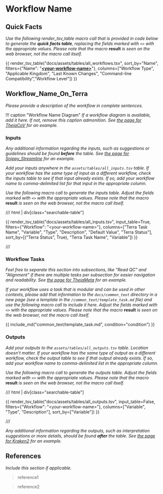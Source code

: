 # Workflow Name

## Quick Facts

_Use the following render_tsv_table macro call that is provided in code below to generate the **quick facts table**, replacing the fields marked with `<>` with the appropriate values. Please note that the macro_ **result** _is seen on the web browser, not the macro call itself._

{{ render_tsv_table("docs/assets/tables/all_workflows.tsv", sort_by="Name", filters={"Name": "[**<your-workflow-name\>**](../workflows/<your-workflow-type>/<your-workflow-name>.md)"}, columns=["Workflow Type", "Applicable Kingdom", "Last Known Changes", "Command-line Compatibility","Workflow Level"]) }}

## Workflow_Name_On_Terra

_Please provide a description of the workflow in complete sentences._

!!! caption "Workflow Name Diagram"
    _If a workflow diagram is available, add it here. If not, remove this caption admonition. See [the page for TheiaCoV](../workflows/genomic_characterization/theiacov.md#theiacov-workflow-series) for an example._

### Inputs

_Any additional information regarding the inputs, such as suggestions or guidelines should be found **before** the table. See [the page for Snippy_Streamline](../workflows/phylogenetic_construction/snippy_streamline.md#inputs) for an example._

_Add your inputs anywhere in the `assets/tables/all_inputs.tsv` table. If your workflow has the same type of input as a different workflow, check the inputs table to see if that input already exists. If so, add your workflow name to comma-delimited list for that input in the appropriate column._

_Use the following macro call to generate the inputs table. Adjust the fields marked with `<>` with the appropriate values.  Please note that the macro_ **result** _is seen on the web browser, not the macro call itself._

/// html | div[class="searchable-table"]

{{ render_tsv_table("docs/assets/tables/all_inputs.tsv", input_table=True, filters={"Workflow": "<your-workflow-name\>"}, columns=["Terra Task Name", "Variable", "Type", "Description", "Default Value", "Terra Status"], sort_by=[("Terra Status", True), "Terra Task Name", "Variable"]) }}

///

### Workflow Tasks

_Feel free to separate this section into subsections, like "Read QC" and "Alignment" if there are multiple tasks per subsection for easier navigation and readability. See [the page for TheiaMeta](../workflows/genomic_characterization/theiameta.md#workflow-tasks) for an example._

_If your workflow uses a task that is modular and can be used in other contexts, please add that information to the `docs/common_text` directory in a new page (see a template in the `/common_text/template_task.md` file) and use the following macro call to include it here. Adjust the fields marked with `<>` with the appropriate values. Please note that the macro_ **result** _is seen on the web browser, not the macro call itself._

{{ include_md("common_text/template_task.md", condition="condition") }}

### Outputs

_Add your outputs to the `assets/tables/all_outputs.tsv` table. Location doesn't matter. If your workflow has the same type of output as a different workflow, check the output table to see if that output already exists. If so, add your workflow name to comma-delimited list in the appropriate column._

_Use the following macro call to generate the outputs table. Adjust the fields marked with `<>` with the appropriate values. Please note that the macro_ **result** _is seen on the web browser, not the macro call itself._

/// html | div[class="searchable-table"]

{{ render_tsv_table("docs/assets/tables/all_outputs.tsv", input_table=False, filters={"Workflow": "<your-workflow-name\>"}, columns=["Variable", "Type", "Description"], sort_by=["Variable"]) }}

///

_Any additional information regarding the outputs, such as interpretation suggestions or more details, should be found **after** the table. See [the page for Kraken2](../workflows/standalone/kraken2.md#outputs) for an example._

## References

_Include this section if applicable._

> reference1
<!-- include comments to make sure the `>` blocks are separated -->
> reference2
